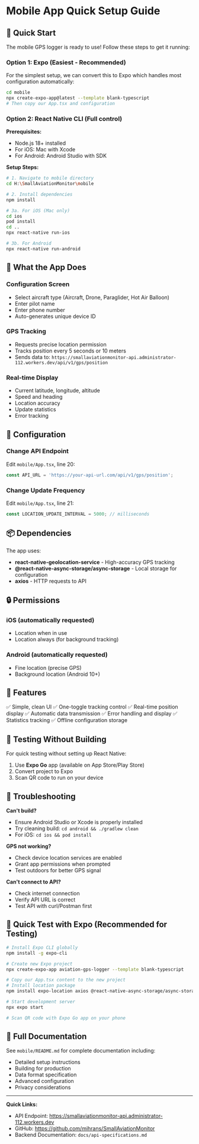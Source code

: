 # Mobile App Quick Setup Guide

## 🚀 Quick Start

The mobile GPS logger is ready to use! Follow these steps to get it running:

### Option 1: Expo (Easiest - Recommended)

For the simplest setup, we can convert this to Expo which handles most configuration automatically:

```bash
cd mobile
npx create-expo-app@latest --template blank-typescript
# Then copy our App.tsx and configuration
```

### Option 2: React Native CLI (Full control)

**Prerequisites:**
- Node.js 18+ installed
- For iOS: Mac with Xcode
- For Android: Android Studio with SDK

**Setup Steps:**

```bash
# 1. Navigate to mobile directory
cd H:\SmallAviationMonitor\mobile

# 2. Install dependencies
npm install

# 3a. For iOS (Mac only)
cd ios
pod install
cd ..
npx react-native run-ios

# 3b. For Android
npx react-native run-android
```

## 📱 What the App Does

### Configuration Screen
- Select aircraft type (Aircraft, Drone, Paraglider, Hot Air Balloon)
- Enter pilot name
- Enter phone number
- Auto-generates unique device ID

### GPS Tracking
- Requests precise location permission
- Tracks position every 5 seconds or 10 meters
- Sends data to: `https://smallaviationmonitor-api.administrator-112.workers.dev/api/v1/gps/position`

### Real-time Display
- Current latitude, longitude, altitude
- Speed and heading
- Location accuracy
- Update statistics
- Error tracking

## 🔧 Configuration

### Change API Endpoint
Edit `mobile/App.tsx`, line 20:
```typescript
const API_URL = 'https://your-api-url.com/api/v1/gps/position';
```

### Change Update Frequency
Edit `mobile/App.tsx`, line 21:
```typescript
const LOCATION_UPDATE_INTERVAL = 5000; // milliseconds
```

## 📦 Dependencies

The app uses:
- **react-native-geolocation-service** - High-accuracy GPS tracking
- **@react-native-async-storage/async-storage** - Local storage for configuration
- **axios** - HTTP requests to API

## 🔒 Permissions

### iOS (automatically requested)
- Location when in use
- Location always (for background tracking)

### Android (automatically requested)
- Fine location (precise GPS)
- Background location (Android 10+)

## 🎨 Features

✅ Simple, clean UI
✅ One-toggle tracking control
✅ Real-time position display
✅ Automatic data transmission
✅ Error handling and display
✅ Statistics tracking
✅ Offline configuration storage

## 📱 Testing Without Building

For quick testing without setting up React Native:

1. Use **Expo Go** app (available on App Store/Play Store)
2. Convert project to Expo
3. Scan QR code to run on your device

## 🐛 Troubleshooting

**Can't build?**
- Ensure Android Studio or Xcode is properly installed
- Try cleaning build: `cd android && ./gradlew clean`
- For iOS: `cd ios && pod install`

**GPS not working?**
- Check device location services are enabled
- Grant app permissions when prompted
- Test outdoors for better GPS signal

**Can't connect to API?**
- Check internet connection
- Verify API URL is correct
- Test API with curl/Postman first

## 🚀 Quick Test with Expo (Recommended for Testing)

```bash
# Install Expo CLI globally
npm install -g expo-cli

# Create new Expo project
npx create-expo-app aviation-gps-logger --template blank-typescript

# Copy our App.tsx content to the new project
# Install location package
npm install expo-location axios @react-native-async-storage/async-storage

# Start development server
npx expo start

# Scan QR code with Expo Go app on your phone
```

## 📖 Full Documentation

See `mobile/README.md` for complete documentation including:
- Detailed setup instructions
- Building for production
- Data format specification
- Advanced configuration
- Privacy considerations

---

**Quick Links:**
- API Endpoint: https://smallaviationmonitor-api.administrator-112.workers.dev
- GitHub: https://github.com/mihrans/SmallAviationMonitor
- Backend Documentation: `docs/api-specifications.md`
